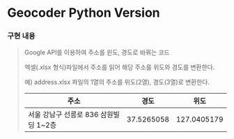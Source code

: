 # Geocoder Python Version

### 구현 내용
> Google API를 이용하여 주소를 윈도, 경도로 바꿔는 코드
>
> 엑셀(.xlsx 형식)파일에서 주소를 읽어 해당 주소를 위도와 경도를 변환한다.
>
> 예) address.xlsx 파일의 1열의 주소를 위도(2열), 경도(3열)로 변환한다.
>
> 주소 | 경도 | 위도
> --------- | --------- | --------
> 서울 강남구 선릉로 836 삼원빌딩 1~2층 | 37.5265058 | 127.0405179
